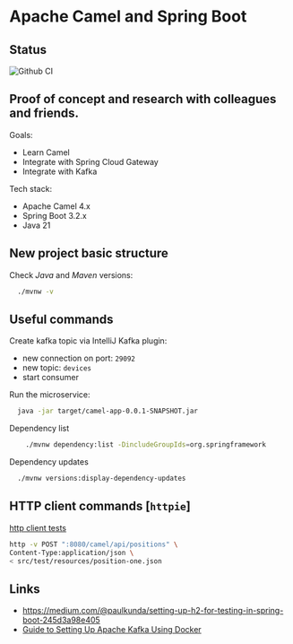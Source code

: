 # Apache Camel and Spring Boot

## Status

![Github CI](https://github.com/butcherless/camel-and-boot/workflows/CI/badge.svg)

## Proof of concept and research with colleagues and friends.

Goals:

- Learn Camel
- Integrate with Spring Cloud Gateway
- Integrate with Kafka

Tech stack:

- Apache Camel 4.x
- Spring Boot 3.2.x
- Java 21

## New project basic structure

Check _Java_ and _Maven_ versions:

```bash
  ./mvnw -v
```

## Useful commands

Create kafka topic via IntelliJ Kafka plugin:

- new connection on port: `29092`
- new topic: `devices`
- start consumer

Run the microservice:

```bash
  java -jar target/camel-app-0.0.1-SNAPSHOT.jar
```

Dependency list

```bash
    ./mvnw dependency:list -DincludeGroupIds=org.springframework
```

Dependency updates

```bash
  ./mvnw versions:display-dependency-updates
```

## HTTP client commands [`httpie`]

[http client tests](./endpoints.http)

```bash
http -v POST ":8080/camel/api/positions" \
Content-Type:application/json \
< src/test/resources/position-one.json
```

## Links

- https://medium.com/@paulkunda/setting-up-h2-for-testing-in-spring-boot-245d3a98e405
- [Guide to Setting Up Apache Kafka Using Docker](https://www.baeldung.com/ops/kafka-docker-setup)
